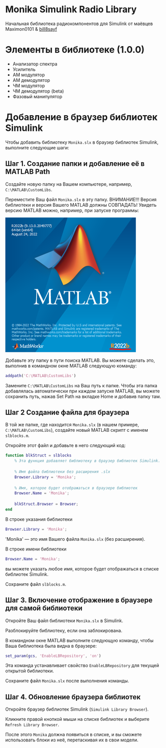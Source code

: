 # Monika Simulink Radio Library
Начальная библиотека радиокомпонентов для Simulink от маёвцев Maximon0101 & [bill8sayf](https://github.com/Bill8sayf)

# Элементы в библиотеке (1.0.0)

* Анализатор спектра
* Усилитель
* АМ модулятор
* АМ демодулятор
* ЧМ модулятор
* ЧМ демодулятор (beta)
* Фазовый манипулятор


# Добавление в браузер библиотек Simulink

Чтобы добавить библиотеку `Monika.slx` в браузер библиотек Simulink, выполните следующие шаги:

## Шаг 1. Создание папки и добавление её в MATLAB Path

Создайте новую папку на Вашем компьютере, например, `C:\MATLAB\CustomLibs`.

Переместите Ваш файл `Monika.slx` в эту папку. ВНИМАНИЕ!!! Версия библиотеки и версия Вашего MATLAB должны СОВПАДАТЬ! Увидеть версию MATLAB можно, например, при запуске программы:

![Версия MATLAB при запуске](image.png "Версия MATLAB при запуске")


Добавьте эту папку в пути поиска MATLAB. Вы можете сделать это, выполнив в командном окне MATLAB следующую команду:

```Matlab
addpath('C:\MATLAB\CustomLibs')
```

Замените `C:\MATLAB\CustomLibs` на Ваш путь к папке. Чтобы эта папка добавлялась автоматически при каждом запуске MATLAB, вы можете сохранить путь, нажав Set Path на вкладке Home и добавив папку там.


## Шаг 2 Создание файла для браузера

В той же папке, где находится `Monika.slx` (в нашем примере, `C:\MATLAB\CustomLibs`), создайте новый MATLAB скрипт с именем `slblocks.m`.

Откройте этот файл и добавьте в него следующий код:

```Matlab
function blkStruct = slblocks
    % Эта функция добавляет библиотеку в браузер библиотек Simulink.

    % Имя файла библиотеки без расширения .slx
    Browser.Library = 'Monika';

    % Имя, которое будет отображаться в браузере библиотек
    Browser.Name = 'Monika';

    blkStruct.Browser = Browser;
end
```

В строке указания библиотеки

```Matlab
Browser.Library = 'Monika';
```

'Monika' — это имя Вашего файла `Monika.slx` (без расширения).


В строке имени библиотеки

```Matlab
Browser.Name = 'Monika'; 
```

вы можете указать любое имя, которое будет отображаться в списке библиотек Simulink.


Сохраните файл `slblocks.m`.

## Шаг 3. Включение отображение в браузере для самой библиотеки

Откройте Ваш файл библиотеки `Monika.slx` в Simulink.

Разблокируйте библиотеку, если она заблокирована.

В командном окне MATLAB выполните следующую команду, чтобы Ваша библиотека была видна в браузере:

```Matlab
set_param(gcs, 'EnableLBRepository', 'on')
```

Эта команда устанавливает свойство `EnableLBRepository` для текущей открытой библиотеки.

Сохраните файл `Monika.slx` после выполнения команды.

## Шаг 4. Обновление браузера библиотек

Откройте браузер библиотек Simulink (`Simulink Library Browser`).

Кликните правой кнопкой мыши на списке библиотек и выберите `Refresh Library Browser`.

После этого `Monika` должна появиться в списке, и вы сможете использовать блоки из неё, перетаскивая их в свои модели.
